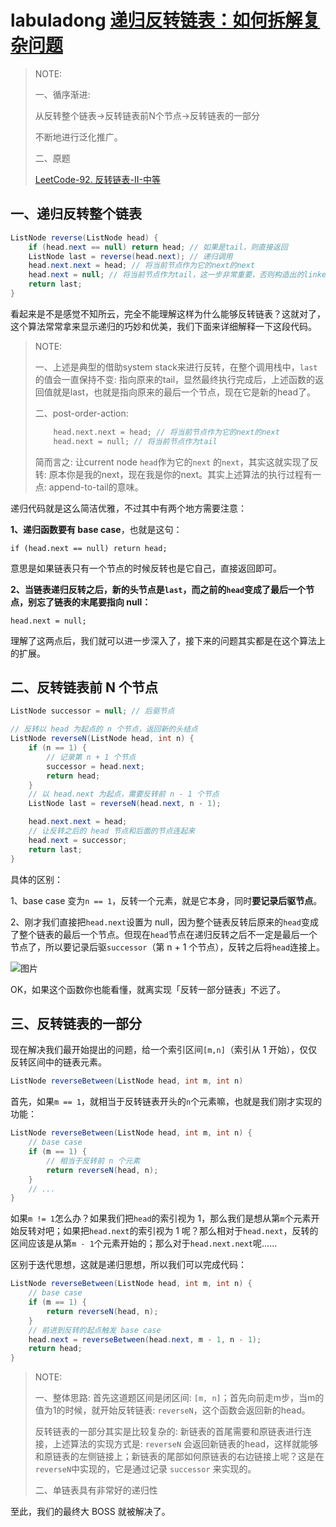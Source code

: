 # labuladong [递归反转链表：如何拆解复杂问题](https://mp.weixin.qq.com/s/5wz_YJ3lTkDH3nWfVDi5SA) 

> NOTE: 
>
> 一、循序渐进:
>
> 从反转整个链表->反转链表前N个节点->反转链表的一部分
>
> 不断地进行泛化推广。
>
> 二、原题
>
> [LeetCode-92. 反转链表-II-中等](https://leetcode.cn/problems/reverse-linked-list-ii/) 



## 一、递归反转整个链表

```java
ListNode reverse(ListNode head) {
    if (head.next == null) return head; // 如果是tail，则直接返回
    ListNode last = reverse(head.next); // 递归调用
    head.next.next = head; // 将当前节点作为它的next的next
    head.next = null; // 将当前节点作为tail，这一步非常重要，否则构造出的linked-list就没有tail了
    return last;
}
```

看起来是不是感觉不知所云，完全不能理解这样为什么能够反转链表？这就对了，这个算法常常拿来显示递归的巧妙和优美，我们下面来详细解释一下这段代码。

> NOTE: 
>
> 一、上述是典型的借助system stack来进行反转，在整个调用栈中，`last`的值会一直保持不变: 指向原来的tail，显然最终执行完成后，上述函数的返回值就是last，也就是指向原来的最后一个节点，现在它是新的head了。
>
> 二、post-order-action:
>
> ```c++
>     head.next.next = head; // 将当前节点作为它的next的next
>     head.next = null; // 将当前节点作为tail
> ```
>
> 简而言之: 让current node `head`作为它的`next` 的`next`，其实这就实现了反转: 原本你是我的next，现在我是你的next。其实上述算法的执行过程有一点: append-to-tail的意味。
>
> 

递归代码就是这么简洁优雅，不过其中有两个地方需要注意：

**1、递归函数要有 base case**，也就是这句：

```
if (head.next == null) return head;
```

意思是如果链表只有一个节点的时候反转也是它自己，直接返回即可。

**2、当链表递归反转之后，新的头节点是`last`，而之前的`head`变成了最后一个节点，别忘了链表的末尾要指向 null：**

```
head.next = null;
```

理解了这两点后，我们就可以进一步深入了，接下来的问题其实都是在这个算法上的扩展。

## 二、反转链表前 N 个节点



```java
ListNode successor = null; // 后驱节点

// 反转以 head 为起点的 n 个节点，返回新的头结点
ListNode reverseN(ListNode head, int n) {
    if (n == 1) { 
        // 记录第 n + 1 个节点
        successor = head.next;
        return head;
    }
    // 以 head.next 为起点，需要反转前 n - 1 个节点
    ListNode last = reverseN(head.next, n - 1);

    head.next.next = head;
    // 让反转之后的 head 节点和后面的节点连起来
    head.next = successor;
    return last;
}  
```



具体的区别：

1、base case 变为`n == 1`，反转一个元素，就是它本身，同时**要记录后驱节点**。

2、刚才我们直接把`head.next`设置为 null，因为整个链表反转后原来的`head`变成了整个链表的最后一个节点。但现在`head`节点在递归反转之后不一定是最后一个节点了，所以要记录后驱`successor`（第 n + 1 个节点），反转之后将`head`连接上。

![图片](https://mmbiz.qpic.cn/mmbiz_jpg/map09icNxZ4lC6h97zG2q2kzKZMxfOeBiblQlxWzxErtKXPHsq9jjS3nnEMY7V0CooOQSia4DQ0Z9SXBMNy3soePA/640?wx_fmt=jpeg&wxfrom=5&wx_lazy=1&wx_co=1)

OK，如果这个函数你也能看懂，就离实现「反转一部分链表」不远了。

## 三、反转链表的一部分

现在解决我们最开始提出的问题，给一个索引区间`[m,n]`（索引从 1 开始），仅仅反转区间中的链表元素。

```java
ListNode reverseBetween(ListNode head, int m, int n)
```

首先，如果`m == 1`，就相当于反转链表开头的`n`个元素嘛，也就是我们刚才实现的功能：

```java
ListNode reverseBetween(ListNode head, int m, int n) {
    // base case
    if (m == 1) {
        // 相当于反转前 n 个元素
        return reverseN(head, n);
    }
    // ...
}
```

如果`m != 1`怎么办？如果我们把`head`的索引视为 1，那么我们是想从第`m`个元素开始反转对吧；如果把`head.next`的索引视为 1 呢？那么相对于`head.next`，反转的区间应该是从第`m - 1`个元素开始的；那么对于`head.next.next`呢……

区别于迭代思想，这就是递归思想，所以我们可以完成代码：

```java
ListNode reverseBetween(ListNode head, int m, int n) {
    // base case
    if (m == 1) {
        return reverseN(head, n);
    }
    // 前进到反转的起点触发 base case
    head.next = reverseBetween(head.next, m - 1, n - 1);
    return head;
}
```

> NOTE:
>
> 一、整体思路: 首先这道题区间是闭区间: `[m, n]`；首先向前走m步，当m的值为1的时候，就开始反转链表: `reverseN`，这个函数会返回新的head。
>
> 反转链表的一部分其实是比较复杂的: 新链表的首尾需要和原链表进行连接，上述算法的实现方式是: `reverseN` 会返回新链表的head，这样就能够和原链表的左侧链接上；新链表的尾部如何原链表的右边链接上呢？这是在`reverseN`中实现的，它是通过记录 `successor` 来实现的。
>
> 二、单链表具有非常好的递归性

至此，我们的最终大 BOSS 就被解决了。